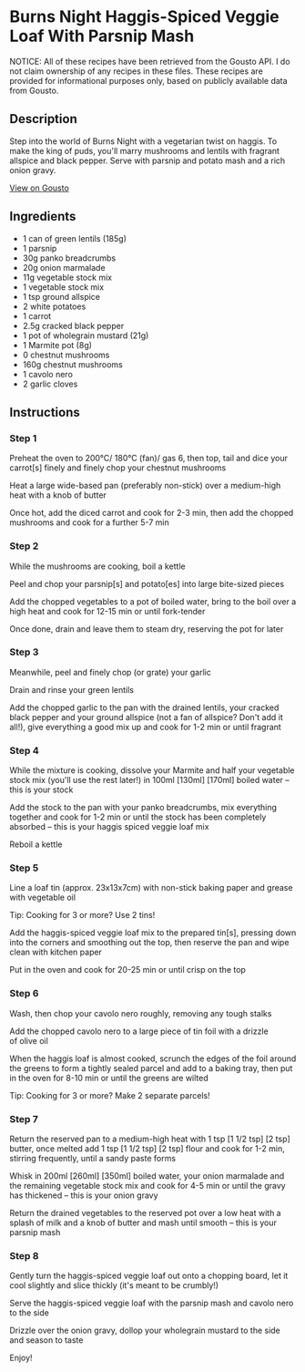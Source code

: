 # Burns Night Haggis-Spiced Veggie Loaf With Parsnip Mash

NOTICE: All of these recipes have been retrieved from the Gousto API. I do not claim ownership of any recipes in these files. These recipes are provided for informational purposes only, based on publicly available data from Gousto.

## Description

Step into the world of Burns Night with a vegetarian twist on haggis. To make the king of puds, you'll marry mushrooms and lentils with fragrant allspice and black pepper. Serve with parsnip and potato mash and a rich onion gravy. 

[View on Gousto](https://www.gousto.co.uk/recipes/cookbook/burns-night-haggis-spiced-veggie-loaf-with-clapshot)

## Ingredients

- 1 can of green lentils (185g)
- 1 parsnip
- 30g panko breadcrumbs
- 20g onion marmalade
- 11g vegetable stock mix
- 1 vegetable stock mix
- 1 tsp ground allspice
- 2 white potatoes
- 1 carrot
- 2.5g cracked black pepper
- 1 pot of wholegrain mustard (21g)
- 1 Marmite pot (8g)
- 0 chestnut mushrooms
- 160g chestnut mushrooms
- 1 cavolo nero
- 2 garlic cloves

## Instructions


### Step 1

Preheat the oven to 200°C/ 180°C (fan)/ gas 6, then top, tail and dice your carrot[s] finely and finely chop your chestnut mushrooms

Heat a large wide-based pan (preferably non-stick) over a medium-high heat with a knob of butter

Once hot, add the diced carrot and cook for 2-3 min, then add the chopped mushrooms and cook for a further 5-7 min


### Step 2

While the mushrooms are cooking, boil a kettle

Peel and chop your parsnip[s] and potato[es] into large bite-sized pieces

Add the chopped vegetables to a pot of boiled water, bring to the boil over a high heat and cook for 12-15 min or until fork-tender

Once done, drain and leave them to steam dry, reserving the pot for later


### Step 3

Meanwhile, peel and finely chop (or grate) your garlic

Drain and rinse your green lentils

Add the chopped garlic to the pan with the drained lentils, your cracked black pepper and your ground allspice (not a fan of allspice? Don't add it all!), give everything a good mix up and cook for 1-2 min or until fragrant


### Step 4

While the mixture is cooking, dissolve your Marmite and half your vegetable stock mix (you'll use the rest later!) in 100ml<span class="text-purple"> [130ml]</span> <span class="text-danger">[170ml] </span>boiled water – this is your stock

Add the stock to the pan with your panko breadcrumbs, mix everything together and cook for 1-2 min or until the stock has been completely absorbed – this is your haggis spiced veggie loaf mix

Reboil a kettle


### Step 5

Line a loaf tin (approx. 23x13x7cm) with non-stick baking paper and grease with vegetable oil

Tip: Cooking for 3 or more? Use 2 tins!

Add the haggis-spiced veggie loaf mix to the prepared tin[s], pressing down into the corners and smoothing out the top, then reserve the pan and wipe clean with kitchen paper

Put in the oven and cook for 20-25 min or until crisp on the top


### Step 6

Wash, then chop your cavolo nero roughly, removing any tough stalks

Add the chopped cavolo nero to a large piece of tin foil with a drizzle of olive oil

When the haggis loaf is almost cooked, scrunch the edges of the foil around the greens to form a tightly sealed parcel and add to a baking tray, then put in the oven for 8-10 min or until the greens are wilted

Tip: Cooking for 3 or more? Make 2 separate parcels!


### Step 7

Return the reserved pan to a medium-high heat with 1 tsp <span class="text-purple">[1 1/2 tsp]</span> <span class="text-danger">[2 tsp]</span> butter, once melted add 1 tsp <span class="text-purple">[1 1/2 tsp] </span><span class="text-danger">[2 tsp]</span> flour and cook for 1-2 min, stirring frequently, until a sandy paste forms

Whisk in 200ml <span class="text-purple">[260ml]</span> <span class="text-danger">[350ml]</span> boiled water, your onion marmalade and the remaining vegetable stock mix and cook for 4-5 min or until the gravy has thickened – this is your onion gravy

Return the drained vegetables to the reserved pot over a low heat with a splash of milk and a knob of butter and mash until smooth – this is your parsnip mash

### Step 8

Gently turn the haggis-spiced veggie loaf out onto a chopping board, let it cool slightly and slice thickly (it's meant to be crumbly!)

Serve the haggis-spiced veggie loaf with the parsnip mash and cavolo nero to the side

Drizzle over the onion gravy, dollop your wholegrain mustard to the side and season to taste

Enjoy!

